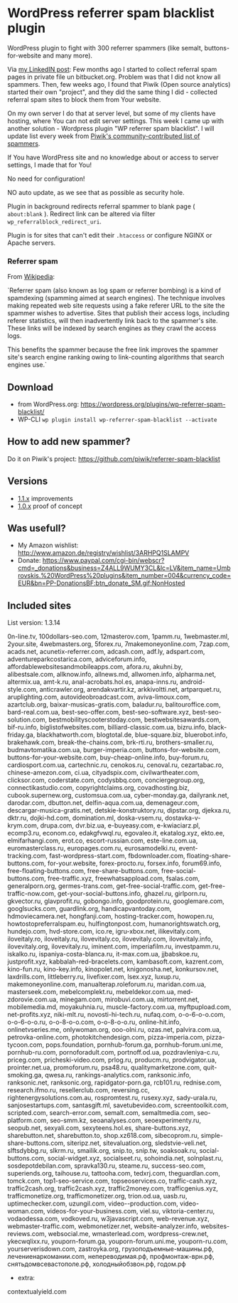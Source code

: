 # WordPress referrer spam blacklist plugin

WordPress plugin to fight with 300 referrer spammers (like semalt, buttons-for-website and many more).

Via [my LinkedIN post](http://go.mediabox.lv/1LbSuKq): Few months ago I started to collect referral spam pages in private file un bitbucket.org. Problem was that I did not know all spammers. Then, few weeks ago, I found that Piwik (Open source analytics) started their own "project", and they did the same thing I did - collected referral spam sites to block them from Your website.

On my own server I do that at server level, but some of my clients have hosting, where You can not edit server settings. This week I came up with another solution - Wordpress plugin "WP referrer spam blacklist". I will update list every week from [Piwik's community-contributed list of spammers](https://github.com/piwik/referrer-spam-blacklist).

If You have WordPress site and no knowledge about or access to server settings, I made that for You!

No need for configuration! 

NO auto update, as we see that as possible as security hole.

Plugin in background redirects referral spammer to blank page ( `about:blank` ). Redirect link can be altered via filter `wp_referralblock_redirect_uri`. 

Plugin is for sites that can't edit their `.htaccess` or configure NGINX or Apache servers.

### Referrer spam

From [Wikipedia](https://en.wikipedia.org/wiki/Referer_spam): 

`Referrer spam (also known as log spam or referrer 
bombing) is a kind of spamdexing (spamming aimed 
at search engines). The technique involves making 
repeated web site requests using a fake referer URL 
to the site the spammer wishes to advertise. Sites that 
publish their access logs, including referer statistics, 
will then inadvertently link back to the spammer's site. 
These links will be indexed by search engines 
as they crawl the access logs. 

This benefits the spammer because the free link improves 
the spammer site's search engine ranking owing 
to link-counting algorithms that search engines use.`

## Download

* from WordPress.org: https://wordpress.org/plugins/wp-referrer-spam-blacklist/ 
* WP-CLI ```wp plugin install wp-referrer-spam-blacklist --activate``` 

## How to add new spammer?

Do it on Piwik's project: https://github.com/piwik/referrer-spam-blacklist 

## Versions
 
* [1.1.x](https://github.com/rolandinsh/wp_referrer_spam_blacklist/milestones/1.1) improvements
* [1.0.x](https://github.com/rolandinsh/wp_referrer_spam_blacklist/milestones/1.0) proof of concept

## Was usefull?

* My Amazon wishlist: http://www.amazon.de/registry/wishlist/3ARHPQ1SLAMPV
* Donate: https://www.paypal.com/cgi-bin/webscr?cmd=_donations&business=Z4ALL9WUMY3CL&lc=LV&item_name=Umbrovskis.%20WordPress%20plugins&item_number=004&currency_code=EUR&bn=PP-DonationsBF:btn_donate_SM.gif:NonHosted 

## Included sites

List version: 1.3.14

0n-line.tv, 100dollars-seo.com, 12masterov.com, 1pamm.ru, 1webmaster.ml, 2your.site, 4webmasters.org, 5forex.ru, 7makemoneyonline.com, 7zap.com, acads.net, acunetix-referrer.com, adcash.com, adf.ly, adspart.com, adventureparkcostarica.com, adviceforum.info, affordablewebsitesandmobileapps.com, afora.ru, akuhni.by, alibestsale.com, allknow.info, allnews.md, allwomen.info, alpharma.net, altermix.ua, amt-k.ru, anal-acrobats.hol.es, anapa-inns.ru, android-style.com, anticrawler.org, arendakvartir.kz, arkkivoltti.net, artparquet.ru, aruplighting.com, autovideobroadcast.com, aviva-limoux.com, azartclub.org, baixar-musicas-gratis.com, baladur.ru, balitouroffice.com, bard-real.com.ua, best-seo-offer.com, best-seo-software.xyz, best-seo-solution.com, bestmobilityscooterstoday.com, bestwebsitesawards.com, bif-ru.info, biglistofwebsites.com, billiard-classic.com.ua, bizru.info, black-friday.ga, blackhatworth.com, blogtotal.de, blue-square.biz, bluerobot.info, brakehawk.com, break-the-chains.com, brk-rti.ru, brothers-smaller.ru, budmavtomatika.com.ua, burger-imperia.com, buttons-for-website.com, buttons-for-your-website.com, buy-cheap-online.info, buy-forum.ru, cardiosport.com.ua, cartechnic.ru, cenokos.ru, cenoval.ru, cezartabac.ro, chinese-amezon.com, ci.ua, cityadspix.com, civilwartheater.com, clicksor.com, coderstate.com, codysbbq.com, conciergegroup.org, connectikastudio.com, copyrightclaims.org, covadhosting.biz, cubook.supernew.org, customsua.com.ua, cyber-monday.ga, dailyrank.net, darodar.com, dbutton.net, delfin-aqua.com.ua, demenageur.com, descargar-musica-gratis.net, detskie-konstruktory.ru, dipstar.org, djekxa.ru, dktr.ru, dojki-hd.com, domination.ml, doska-vsem.ru, dostavka-v-krym.com, drupa.com, dvr.biz.ua, e-buyeasy.com, e-kwiaciarz.pl, ecomp3.ru, econom.co, edakgfvwql.ru, egovaleo.it, ekatalog.xyz, ekto.ee, elmifarhangi.com, erot.co, escort-russian.com, este-line.com.ua, euromasterclass.ru, europages.com.ru, eurosamodelki.ru, event-tracking.com, fast-wordpress-start.com, fbdownloader.com, floating-share-buttons.com, for-your.website, forex-procto.ru, forsex.info, forum69.info, free-floating-buttons.com, free-share-buttons.com, free-social-buttons.com, free-traffic.xyz, freewhatsappload.com, fsalas.com, generalporn.org, germes-trans.com, get-free-social-traffic.com, get-free-traffic-now.com, get-your-social-buttons.info, ghazel.ru, girlporn.ru, gkvector.ru, glavprofit.ru, gobongo.info, goodprotein.ru, googlemare.com, googlsucks.com, guardlink.org, handicapvantoday.com, hdmoviecamera.net, hongfanji.com, hosting-tracker.com, howopen.ru, howtostopreferralspam.eu, hulfingtonpost.com, humanorightswatch.org, hundejo.com, hvd-store.com, ico.re, igru-xbox.net, ilikevitaly.com, iloveitaly.ro, iloveitaly.ru, ilovevitaly.co, ilovevitaly.com, ilovevitaly.info, ilovevitaly.org, ilovevitaly.ru, iminent.com, imperiafilm.ru, investpamm.ru, iskalko.ru, ispaniya-costa-blanca.ru, it-max.com.ua, jjbabskoe.ru, justprofit.xyz, kabbalah-red-bracelets.com, kambasoft.com, kazrent.com, kino-fun.ru, kino-key.info, kinopolet.net, knigonosha.net, konkursov.net, laxdrills.com, littleberry.ru, livefixer.com, lsex.xyz, luxup.ru, makemoneyonline.com, manualterap.roleforum.ru, maridan.com.ua, masterseek.com, mebelcomplekt.ru, mebeldekor.com.ua, med-zdorovie.com.ua, minegam.com, mirobuvi.com.ua, mirtorrent.net, mobilemedia.md, moyakuhnia.ru, muscle-factory.com.ua, myftpupload.com, net-profits.xyz, niki-mlt.ru, novosti-hi-tech.ru, nufaq.com, o-o-6-o-o.com, o-o-6-o-o.ru, o-o-8-o-o.com, o-o-8-o-o.ru, online-hit.info, onlinetvseries.me, onlywoman.org, ooo-olni.ru, ozas.net, palvira.com.ua, petrovka-online.com, photokitchendesign.com, pizza-imperia.com, pizza-tycoon.com, pops.foundation, pornhub-forum.ga, pornhub-forum.uni.me, pornhub-ru.com, pornoforadult.com, portnoff.od.ua, pozdravleniya-c.ru, priceg.com, pricheski-video.com, prlog.ru, producm.ru, prodvigator.ua, prointer.net.ua, promoforum.ru, psa48.ru, qualitymarketzone.com, quit-smoking.ga, qwesa.ru, rankings-analytics.com, ranksonic.info, ranksonic.net, ranksonic.org, rapidgator-porn.ga, rcb101.ru, rednise.com, research.ifmo.ru, resellerclub.com, reversing.cc, rightenergysolutions.com.au, rospromtest.ru, rusexy.xyz, sady-urala.ru, sanjosestartups.com, santasgift.ml, savetubevideo.com, screentoolkit.com, scripted.com, search-error.com, semalt.com, semaltmedia.com, seo-platform.com, seo-smm.kz, seoanalyses.com, seoexperimenty.ru, seopub.net, sexyali.com, sexyteens.hol.es, share-buttons.xyz, sharebutton.net, sharebutton.to, shop.xz618.com, sibecoprom.ru, simple-share-buttons.com, siteripz.net, sitevaluation.org, sledstvie-veli.net, slftsdybbg.ru, slkrm.ru, smailik.org, snip.to, snip.tw, soaksoak.ru, social-buttons.com, social-widget.xyz, socialseet.ru, sohoindia.net, solnplast.ru, sosdepotdebilan.com, spravka130.ru, steame.ru, success-seo.com, superiends.org, taihouse.ru, tattooha.com, tedxrj.com, theguardlan.com, tomck.com, top1-seo-service.com, topseoservices.co, traffic-cash.xyz, traffic2cash.org, traffic2cash.xyz, traffic2money.com, trafficgenius.xyz, trafficmonetize.org, trafficmonetizer.org, trion.od.ua, uasb.ru, uptimechecker.com, uzungil.com, video--production.com, video-woman.com, videos-for-your-business.com, viel.su, viktoria-center.ru, vodaodessa.com, vodkoved.ru, w3javascript.com, web-revenue.xyz, webmaster-traffic.com, webmonetizer.net, website-analyzer.info, websites-reviews.com, websocial.me, wmasterlead.com, wordpress-crew.net, ykecwqlixx.ru, youporn-forum.ga, youporn-forum.uni.me, youporn-ru.com, yourserverisdown.com, zastroyka.org, грузоподъемные-машины.рф, лечениенаркомании.com, непереводимая.рф, профмонтаж-врн.рф, снятьдомвсевастополе.рф, холодныйобзвон.рф, годом.рф


+ extra:

contextualyield.com 